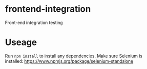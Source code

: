 frontend-integration
====================

Front-end integration testing

# Useage
Run `npm install` to install any dependencies.
Make sure Selenium is installed: https://www.npmjs.org/package/selenium-standalone